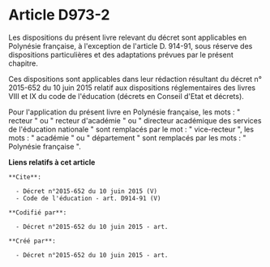 # Article D973-2

Les dispositions du présent livre relevant du décret sont applicables en Polynésie française, à l'exception de l'article D.
914-91, sous réserve des dispositions particulières et des adaptations prévues par le présent chapitre. 

Ces dispositions sont applicables dans leur rédaction résultant du décret n° 2015-652 du 10 juin 2015 relatif aux
dispositions réglementaires des livres VIII et IX du code de l'éducation (décrets en Conseil d'Etat et décrets). 

Pour l'application du présent livre en Polynésie française, les mots : " recteur " ou " recteur d'académie " ou " directeur
académique des services de l'éducation nationale " sont remplacés par le mot : " vice-recteur ", les mots : " académie " ou "
département " sont remplacés par les mots : " Polynésie française ".

**Liens relatifs à cet article**

	**Cite**:

	  - Décret n°2015-652 du 10 juin 2015 (V)
	  - Code de l'éducation - art. D914-91 (V)

	**Codifié par**:

	  - Décret n°2015-652 du 10 juin 2015 - art.

	**Créé par**:

	  - Décret n°2015-652 du 10 juin 2015 - art.
